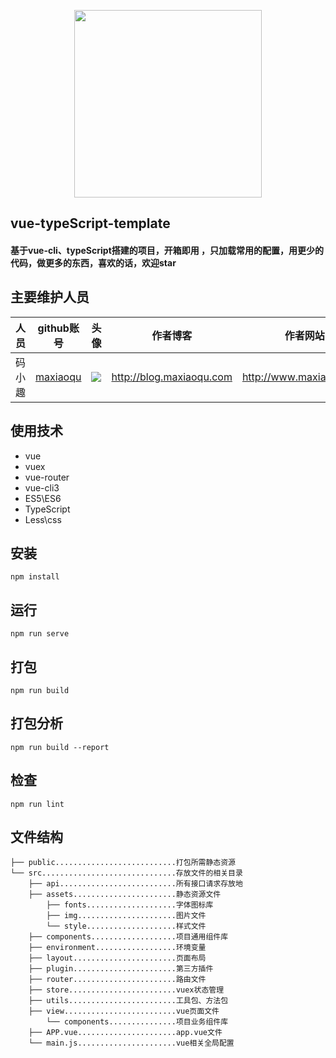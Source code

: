 <p align="center">
    <a href="http://www.maxiaoqu.com/">
        <img width="300" src="http://www.maxiaoqu.com/maxiaoqu.png">
    </a>
</p>

<h2>
    vue-typeScript-template
    <h4>基于vue-cli、typeScript搭建的项目，开箱即用 ，只加载常用的配置，用更少的代码，做更多的东西，喜欢的话，欢迎star</h4>
</h2>

## 主要维护人员
|人员|github账号|头像|作者博客|作者网站|联系邮箱|
|---|---|---|---|---|---|
|码小趣|[maxiaoqu](https://github.com/maxiaoqu) |  ![](https://avatars1.githubusercontent.com/u/25891598?s=60&v=4)|http://blog.maxiaoqu.com|http://www.maxiaoqu.com|maxiaoqu@gmail.com

## 使用技术
- vue
- vuex
- vue-router
- vue-cli3
- ES5\ES6
- TypeScript
- Less\css

## 安装
```
npm install
```

## 运行
```
npm run serve
```

## 打包
```
npm run build
```

## 打包分析
```
npm run build --report
```

## 检查
```
npm run lint
```

## 文件结构
```shell
├── public...........................打包所需静态资源
└── src..............................存放文件的相关目录
    ├── api..........................所有接口请求存放地
    ├── assets.......................静态资源文件
        ├── fonts....................字体图标库
        ├── img......................图片文件
        └── style....................样式文件
    ├── components...................项目通用组件库
    ├── environment..................环境变量
    ├── layout.......................页面布局
    ├── plugin.......................第三方插件
    ├── router.......................路由文件
    ├── store........................vuex状态管理
    ├── utils........................工具包、方法包
    ├── view.........................vue页面文件
        └── components...............项目业务组件库
    ├── APP.vue......................app.vue文件
    └── main.js......................vue相关全局配置
```
